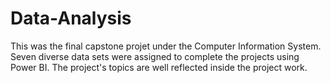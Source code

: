 # Data-Analysis
This was the final capstone projet under the Computer Information System. Seven diverse data sets were assigned to complete the projects using Power BI. The project's topics are well reflected inside the project work.
